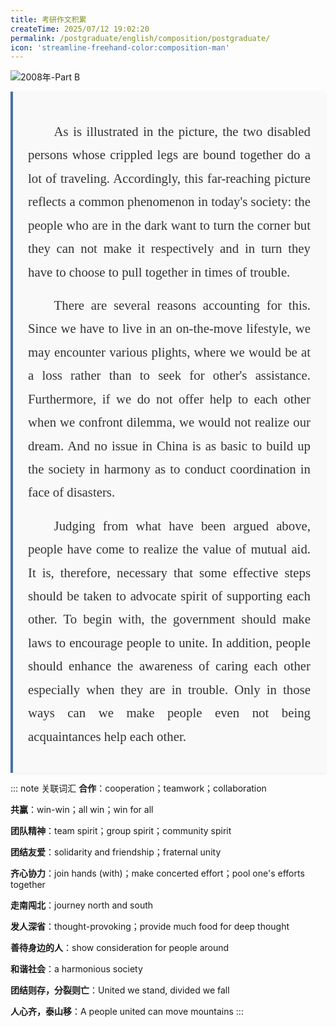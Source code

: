 ```yaml
---
title: 考研作文积累
createTime: 2025/07/12 19:02:20
permalink: /postgraduate/english/composition/postgraduate/
icon: 'streamline-freehand-color:composition-man'
---
```



![2008年-Part B](https://raw.githubusercontent.com/amatureemoprince/java-cofe-pictures/master/20250712190157047.jpg)

<div class="english-composition">

As is illustrated in the picture, the two disabled persons whose crippled legs are bound together do a lot of traveling.
Accordingly, this far-reaching picture reflects a common phenomenon in today's society: the people who are in the dark want
to turn the corner but they can not make it respectively and in turn they have to choose to pull together in times of trouble.

There are several reasons accounting for this. Since we have to live in an on-the-move lifestyle, we may encounter various
plights, where we would be at a loss rather than to seek for other's assistance. Furthermore, if we do not offer help to 
each other when we confront dilemma, we would not realize our dream. And no issue in China is as basic to build up the society
in harmony as to conduct coordination in face of disasters.

Judging from what have been argued above, people have come to realize the value of mutual aid. It is, therefore, necessary 
that some effective steps should be taken to advocate spirit of supporting each other. To begin with, the government should make
laws to encourage people to unite. In addition, people should enhance the awareness of caring each other especially when they are 
in trouble. Only in those ways can we make people even not being acquaintances help each other.

</div>

::: note 关联词汇
**合作**：cooperation；teamwork；collaboration

**共赢**：win-win；all win；win for all

**团队精神**：team spirit；group spirit；community spirit

**团结友爱**：solidarity and friendship；fraternal unity

**齐心协力**：join hands (with)；make concerted effort；pool one's efforts together

**走南闯北**：journey north and south

**发人深省**：thought-provoking；provide much food for deep thought

**善待身边的人**：show consideration for people around

**和谐社会**：a harmonious society

**团结则存，分裂则亡**：United we stand, divided we fall

**人心齐，泰山移**：A people united can move mountains
:::


<style>
.english-composition {
  font-family: 'Times New Roman', Times, serif; /* 英语作文常用字体 */
  font-size: 1.3rem;
  line-height: 1.8; /* 增加行距提高可读性 */
  color: #333; /* 深灰色文字更柔和 */
  text-align: justify; /* 两端对齐 */
  hyphens: auto; /* 自动断词换行 */
  max-width: 800px; /* 控制行宽提高阅读体验 */
  margin: 0 auto; /* 居中显示 */
  padding: 1.5rem;
  background-color: #f9f9f9; /* 浅色背景 */
  border-left: 4px solid #4a6fa5; /* 左侧装饰线 */
  box-shadow: 0 2px 5px rgba(0,0,0,0.05); /* 轻微阴影 */
}

/* 首行缩进 */
.english-composition p {
  text-indent: 2em;
  margin-bottom: 1rem;
}

/* 段落间距 */
.english-composition p + p {
  margin-top: 0.5rem;
}

/* 标题样式 */
.english-composition h2 {
  font-family: 'Georgia', serif;
  color: #2c3e50;
  text-align: center;
  margin-bottom: 1.5rem;
  font-weight: normal;
  font-size: 1.5rem;
  border-bottom: 1px solid #ddd;
  padding-bottom: 0.5rem;
}

/* 链接样式 */
.english-composition a {
  color: #4a6fa5;
  text-decoration: none;
  border-bottom: 1px dotted #4a6fa5;
}

/* 响应式调整 */
@media (max-width: 768px) {
  .english-composition {
    font-size: 1rem;
    padding: 1rem;
  }
}
</style>